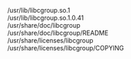 /usr/lib/libcgroup.so.1  
/usr/lib/libcgroup.so.1.0.41  
/usr/share/doc/libcgroup  
/usr/share/doc/libcgroup/README  
/usr/share/licenses/libcgroup  
/usr/share/licenses/libcgroup/COPYING  
